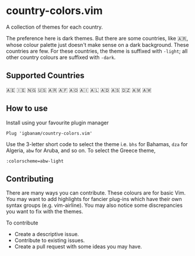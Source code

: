 # country-colors.vim

A collection of themes for each country.

The preference here is dark themes. But there are some countries, like 🇦🇷, whose colour palette just doesn't make sense on a dark background. These countries are few. For these countries, the theme is suffixed with `-light`; all other country colours are suffixed with `-dark`.

## Supported Countries

🇦🇪
🇮🇪
🇳🇬
🇺🇸
🇦🇷
🇦🇫
🇦🇴
🇦🇮
🇦🇱
🇦🇩
🇦🇸
🇩🇿
🇦🇲
🇦🇼

## How to use

Install using your favourite plugin manager

```
Plug 'igbanam/country-colors.vim'
```

Use the 3-letter short code to select the theme i.e. `bhs` for Bahamas, `dza` for Algeria, `abw` for Aruba, and so on. To select the Greece theme,

```
:colorscheme=abw-light
```

## Contributing

There are many ways you can contribute. These colours are for basic Vim. You may want to add highlights for fancier plug-ins which have their own syntax groups (e.g. vim-airline). You may also notice some discrepancies you want to fix with the themes.

To contribute

- Create a descriptive issue.
- Contribute to existing issues.
- Create a pull request with some ideas you may have.
